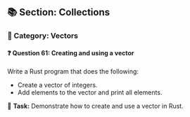 ## 📚 Section: Collections  
### 🔹 Category: Vectors  
#### ❓ Question 61: Creating and using a vector

Write a Rust program that does the following:

- Create a vector of integers.
- Add elements to the vector and print all elements.

🔧 **Task:** Demonstrate how to create and use a vector in Rust.
